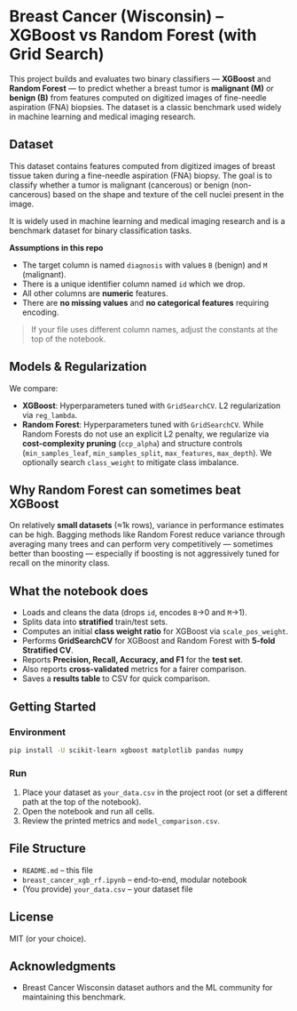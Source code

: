 # Breast Cancer (Wisconsin) – XGBoost vs Random Forest (with Grid Search)

This project builds and evaluates two binary classifiers — **XGBoost** and **Random Forest** — to predict whether a breast tumor is **malignant (M)** or **benign (B)** from features computed on digitized images of fine-needle aspiration (FNA) biopsies. The dataset is a classic benchmark used widely in machine learning and medical imaging research.

## Dataset
This dataset contains features computed from digitized images of breast tissue taken during a fine-needle aspiration (FNA) biopsy. The goal is to classify whether a tumor is malignant (cancerous) or benign (non-cancerous) based on the shape and texture of the cell nuclei present in the image.

It is widely used in machine learning and medical imaging research and is a benchmark dataset for binary classification tasks.

**Assumptions in this repo**
- The target column is named `diagnosis` with values `B` (benign) and `M` (malignant).
- There is a unique identifier column named `id` which we drop.
- All other columns are **numeric** features.
- There are **no missing values** and **no categorical features** requiring encoding.

> If your file uses different column names, adjust the constants at the top of the notebook.

## Models & Regularization
We compare:
- **XGBoost**: Hyperparameters tuned with `GridSearchCV`. L2 regularization via `reg_lambda`.
- **Random Forest**: Hyperparameters tuned with `GridSearchCV`. While Random Forests do not use an explicit L2 penalty, we regularize via **cost-complexity pruning** (`ccp_alpha`) and structure controls (`min_samples_leaf`, `min_samples_split`, `max_features`, `max_depth`). We optionally search `class_weight` to mitigate class imbalance.

## Why Random Forest can sometimes beat XGBoost
On relatively **small datasets** (≈1k rows), variance in performance estimates can be high. Bagging methods like Random Forest reduce variance through averaging many trees and can perform very competitively — sometimes better than boosting — especially if boosting is not aggressively tuned for recall on the minority class.

## What the notebook does
- Loads and cleans the data (drops `id`, encodes `B`→0 and `M`→1).
- Splits data into **stratified** train/test sets.
- Computes an initial **class weight ratio** for XGBoost via `scale_pos_weight`.
- Performs **GridSearchCV** for XGBoost and Random Forest with **5-fold Stratified CV**.
- Reports **Precision, Recall, Accuracy, and F1** for the **test set**.
- Also reports **cross-validated** metrics for a fairer comparison.
- Saves a **results table** to CSV for quick comparison.

## Getting Started

### Environment
```bash
pip install -U scikit-learn xgboost matplotlib pandas numpy
```

### Run
1. Place your dataset as `your_data.csv` in the project root (or set a different path at the top of the notebook).
2. Open the notebook and run all cells.
3. Review the printed metrics and `model_comparison.csv`.

## File Structure
- `README.md` – this file
- `breast_cancer_xgb_rf.ipynb` – end-to-end, modular notebook
- (You provide) `your_data.csv` – your dataset file

## License
MIT (or your choice).

## Acknowledgments
- Breast Cancer Wisconsin dataset authors and the ML community for maintaining this benchmark.
